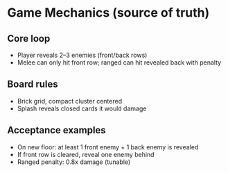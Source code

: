 # Game Mechanics (source of truth)

## Core loop
- Player reveals 2–3 enemies (front/back rows)
- Melee can only hit front row; ranged can hit revealed back with penalty

## Board rules
- Brick grid, compact cluster centered
- Splash reveals closed cards it would damage

## Acceptance examples
- On new floor: at least 1 front enemy + 1 back enemy is revealed
- If front row is cleared, reveal one enemy behind
- Ranged penalty: 0.8x damage (tunable)

